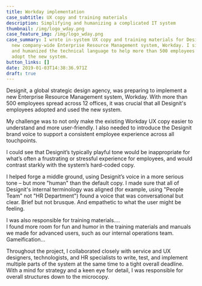 ```yaml
---
title: Workday implementation
case_subtitle: UX copy and training materials
description: Simplifying and humanizing a complicated IT system
thumbnail: /img/logo_wday.png
case_feature_img: /img/logo_wday.png
case_summary: I wrote in-system UX copy and training materials for Designit's
  new company-wide Enterprise Resource Management system, Workday. I simplified
  and humanized the technical language to help more than 500 employees learn and
  adopt the new system.
button_links: []
date: 2019-01-03T14:38:36.971Z
draft: true
---
```

Designit, a global strategic design agency, was preparing to implement a new Enterprise Resource Management system, Workday. With more than 500 employees spread across 12 offices, it was crucial that all Designit's employees adopted and used the new system. 

My challenge was to not only make the existing Workday UX copy easier to understand and more user-friendly. I also needed to introduce the Designit brand voice to support a consistent employee experience across all touchpoints. 

I could see that Designit’s typically playful tone would be inappropriate for what’s often a frustrating or stressful experience for employees, and would contrast starkly with the system’s hard-coded copy. 

I helped forge a middle ground, using Designit’s voice in a more serious tone – but more "human" than the default copy. I made sure that all of Designit's internal terminology was aligned (for example, using "People Team" not "HR Department") found a voice that was conversational but clear. Brief but not brusque. And empathetic to what the user might be feeling.

I was also responsible for training materials.... \
I found more room for fun and humor in the training materials and manuals we made for advanced users, such as our internal operations team. Gameification... 

Throughout the project, I collaborated closely with service and UX designers, technologists, and HR specialists to write, test, and implement multiple parts of the system at the same time to a tight overall deadline.  With a mind for strategy and a keen eye for detail, I was responsible for overall structures down to the microcopy.
